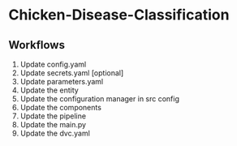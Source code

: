 # Chicken-Disease-Classification



## Workflows

1. Update config.yaml
2. Update secrets.yaml [optional]
3. Update parameters.yaml
4. Update the entity
5. Update the configuration manager in src config
6. Update the components
7. Update the pipeline
8. Update the main.py
9. Update the dvc.yaml
